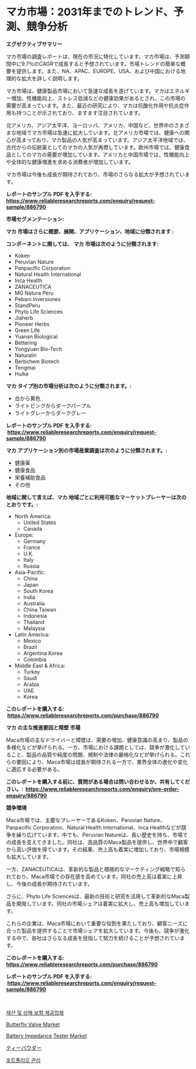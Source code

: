 <p><h1>マカ市場：2031年までのトレンド、予測、競争分析</h1></p><p><strong>エグゼクティブサマリー</strong></p>
<p><p>マカ市場の調査レポートは、現在の市況に特化しています。マカ市場は、予測期間中に9.7％のCAGRで成長すると予想されています。市場トレンドの簡単な概要を提供します。また、NA、APAC、EUROPE、USA、および中国における地理的な拡大を詳しく説明します。</p><p>マカ市場は、健康製品市場において急速な成長を遂げています。マカはエネルギー増加、性機能向上、ストレス低減などの健康効果があるとされ、この市場の需要が高まっています。また、最近の研究により、マカは抗酸化作用や抗炎症作用も持つことが示されており、ますます注目されています。</p><p>北アメリカ、アジア太平洋、ヨーロッパ、アメリカ、中国など、世界中のさまざまな地域でマカ市場は急速に拡大しています。北アメリカ市場では、健康への関心が高まっており、マカ製品の人気が高まっています。アジア太平洋地域では、古代からの伝統薬としてのマカの人気が再燃しています。欧州市場では、健康食品としてのマカの需要が増加しています。アメリカと中国市場では、性機能向上や全体的な健康増進を求める消費者が増加しています。</p><p>マカ市場は今後も成長が期待されており、市場のさらなる拡大が予想されています。</p></p>
<p><strong>レポートのサンプル PDF を入手する: <a href="https://www.reliableresearchreports.com/enquiry/request-sample/886790">https://www.reliableresearchreports.com/enquiry/request-sample/886790</a></strong></p>
<p><strong>市場セグメンテーション:</strong></p>
<p><strong> マカ 市場はさらに概要、展開、アプリケーション、地域に分類されます :</strong></p>
<p><strong>コンポーネントに関しては、 マカ 市場は次のように分類されます: &nbsp;</strong></p>
<p><ul><li>Koken</li><li>Peruvian Nature</li><li>Panpacific Corporation</li><li>Natural Health International</li><li>Inca Health</li><li>ZANACEUTICA</li><li>MG Natura Peru</li><li>Pebani Inversiones</li><li>StandPeru</li><li>Phyto Life Sciences</li><li>Jiaherb</li><li>Pioneer Herbs</li><li>Green Life</li><li>Yuansn Biological</li><li>Bettering</li><li>Yongyuan Bio-Tech</li><li>Naturalin</li><li>Berbchem Biotech</li><li>Tengmai</li><li>Huike</li></ul></p>
<p><strong> マカ タイプ別の市場分析は次のように分類されます。:</strong></p>
<p><ul><li>白から黄色</li><li>ライトピンクからダークパープル</li><li>ライトグレーからダークグレー</li></ul></p>
<p><strong>レポートのサンプル PDF を入手する: &nbsp;<a href="https://www.reliableresearchreports.com/enquiry/request-sample/886790">https://www.reliableresearchreports.com/enquiry/request-sample/886790</a></strong></p>
<p><strong> マカ アプリケーション別の市場産業調査は次のように分類されます。:</strong></p>
<p><ul><li>健康薬</li><li>健康食品</li><li>栄養補助食品</li><li>その他</li></ul></p>
<p><strong>地域に関して言えば、マカ 地域ごとに利用可能なマーケットプレーヤーは次のとおりです。:</strong></p>
<p><ul>
    <li>
        North America:
        <ul>
            <li>United States</li>
            <li>Canada</li>
        </ul>
    </li>
    <li>
        Europe:
        <ul>
            <li>Germany</li>
            <li>France</li>
            <li>U.K.</li>
            <li>Italy</li>
            <li>Russia</li>
        </ul>
    </li>
    <li>
        Asia-Pacific:
        <ul>
            <li>China</li>
            <li>Japan</li>
            <li>South Korea</li>
            <li>India</li>
            <li>Australia</li>
            <li>China Taiwan</li>
            <li>Indonesia</li>
            <li>Thailand</li>
            <li>Malaysia</li>
        </ul>
    </li>
    <li>
        Latin America:
        <ul>
            <li>Mexico</li>
            <li>Brazil</li>
            <li>Argentina Korea</li>
            <li>Colombia</li>
        </ul>
    </li>
    <li>
        Middle East & Africa:
        <ul>
            <li>Turkey</li>
            <li>Saudi</li>
            <li>Arabia</li>
            <li>UAE</li>
            <li>Korea</li>
        </ul>
    </li>
    </ul></p>
<p><strong>このレポートを購入する: &nbsp;<a href="https://www.reliableresearchreports.com/purchase/886790">https://www.reliableresearchreports.com/purchase/886790</a></strong></p>
<p><strong>マカ の主な推進要因と障壁 市場</strong></p>
<p><p>Maca市場の主なドライバーと障壁は、需要の増加、健康意識の高まり、製品の多様化などが挙げられる。一方、市場における課題としては、競争が激化していること、製品の品質や純度の問題、規制や法律の厳格化などが挙げられる。これらの要因により、Maca市場は成長が期待される一方で、業界全体の進化や変化に適応する必要がある。</p></p>
<p><strong>このレポートを購入する前に、質問がある場合は問い合わせるか、共有してください。:&nbsp; <a href="https://www.reliableresearchreports.com/enquiry/pre-order-enquiry/886790">https://www.reliableresearchreports.com/enquiry/pre-order-enquiry/886790</a></strong></p>
<p><strong>競争環境</strong></p>
<p><p>Maca市場では、主要なプレーヤーであるKoken、Peruvian Nature、Panpacific Corporation、Natural Health International、Inca Healthなどが競争を繰り広げています。中でも、Peruvian Natureは、長い歴史を持ち、市場での成長を支えてきました。同社は、高品質のMaca製品を提供し、世界中で顧客から高い評価を得ています。その結果、売上高も着実に増加しており、市場規模も拡大しています。</p><p>一方、ZANACEUTICAは、革新的な製品と積極的なマーケティング戦略で知られており、Maca市場での存在感を高めています。同社の売上高は着実に上昇し、今後の成長が期待されています。</p><p>さらに、Phyto Life Sciencesは、最新の技術と研究を活用して革新的なMaca製品を開発しています。同社の市場シェアは着実に拡大し、売上高も増加しています。</p><p>これらの企業は、Maca市場において重要な役割を果たしており、顧客ニーズに合った製品を提供することで市場シェアを拡大しています。今後も、競争が激化する中で、各社はさらなる成長を目指して努力を続けることが予想されています。</p></p>
<p><strong>このレポートを購入する: &nbsp; <a href="https://www.reliableresearchreports.com/purchase/886790">https://www.reliableresearchreports.com/purchase/886790</a></strong></p>
<p><strong>レポートのサンプル PDF を入手する: &nbsp;<a href="https://www.reliableresearchreports.com/enquiry/request-sample/886790">https://www.reliableresearchreports.com/enquiry/request-sample/886790</a></strong><strong></strong></p>
<p>&nbsp;</p>
<p><p><a href="https://github.com/Penelolack456456/Market-Research-Report-List-1/blob/main/379975314947.md">재산 및 상해 보험 제공업체</a></p><p><a href="https://view.publitas.com/reportprime-1/butterfly-valve-market-size-market-trends-and-growth-outlook-forecasted-for-period-from-2024-to-2031/">Butterfly Valve Market</a></p><p><a href="https://github.com/provorikovar/Market-Research-Report-List-3/blob/main/battery-impedance-tester-market.md">Battery Impedance Tester Market</a></p><p><a href="https://github.com/cbigkbh02719/Market-Research-Report-List-1/blob/main/646936916131.md">ティーパウダー</a></p><p><a href="https://github.com/vsr06p4p49/Market-Research-Report-List-1/blob/main/215426214946.md">포트폴리오 관리</a></p></p>